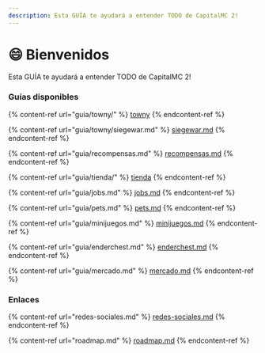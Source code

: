 ```yaml
---
description: Esta GUÍA te ayudará a entender TODO de CapitalMC 2!
---
```


# 😄 Bienvenidos

Esta GUÍA te ayudará a entender TODO de CapitalMC 2!

### Guías disponibles

{% content-ref url="guia/towny/" %}
[towny](guia/towny/)
{% endcontent-ref %}

{% content-ref url="guia/towny/siegewar.md" %}
[siegewar.md](guia/towny/siegewar.md)
{% endcontent-ref %}

{% content-ref url="guia/recompensas.md" %}
[recompensas.md](guia/recompensas.md)
{% endcontent-ref %}

{% content-ref url="guia/tienda/" %}
[tienda](guia/tienda/)
{% endcontent-ref %}

{% content-ref url="guia/jobs.md" %}
[jobs.md](guia/jobs.md)
{% endcontent-ref %}

{% content-ref url="guia/pets.md" %}
[pets.md](guia/pets.md)
{% endcontent-ref %}

{% content-ref url="guia/minijuegos.md" %}
[minijuegos.md](guia/minijuegos.md)
{% endcontent-ref %}

{% content-ref url="guia/enderchest.md" %}
[enderchest.md](guia/enderchest.md)
{% endcontent-ref %}

{% content-ref url="guia/mercado.md" %}
[mercado.md](guia/mercado.md)
{% endcontent-ref %}

### Enlaces

{% content-ref url="redes-sociales.md" %}
[redes-sociales.md](redes-sociales.md)
{% endcontent-ref %}

{% content-ref url="roadmap.md" %}
[roadmap.md](roadmap.md)
{% endcontent-ref %}
